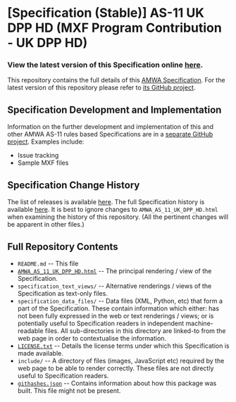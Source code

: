 # **[Specification (Stable)]** AS-11 UK DPP HD (MXF Program Contribution - UK DPP HD)

### **View the latest version of this Specification online [here](https://amwa-tv.github.io/AS-11_UK_DPP_HD/AMWA_AS_11_UK_DPP_HD.html)**.

This repository contains the full details of this [AMWA Specification](https://www.amwa.tv/as-11-uk-dpp-hd/). For the latest version of this repository please refer to [its GitHub project](https://github.com/AMWA-TV/AS-11_UK_DPP_HD/).

## Specification Development and Implementation

Information on the further development and implementation of this and other AMWA AS-11 rules based Specifications are in a [separate GitHub project](https://github.com/AMWA-TV/AS-11_Overview/). Examples include:

* Issue tracking
* Sample MXF files

## Specification Change History

The list of releases is available [here](https://github.com/AMWA-TV/AS-11_UK_DPP_HD/releases). The full Specification history is available [here](https://github.com/AMWA-TV/AS-11_UK_DPP_HD/commits). It is best to ignore changes to `AMWA_AS_11_UK_DPP_HD.html` when examining the history of this repository. (All the pertinent changes will be apparent in other files.)

## Full Repository Contents

* `README.md` -- This file
* [`AMWA_AS_11_UK_DPP_HD.html`](AMWA_AS_11_UK_DPP_HD.html) -- The principal rendering / view of the Specification.
* `specification_text_views/` -- Alternative renderings / views of the Specification as text-only files.
* `specification_data_files/` -- Data files (XML, Python, etc) that form a part of the Specification. These contain information which either: has not been fully expressed in the web or text renderings / views; or is potentially useful to Specification readers in independent machine-readable files. All sub-directories in this directory are linked-to from the web page in order to contextualise the information.
* [`LICENSE.txt`](LICENSE.txt) -- Details the license terms under which this Specification is made available.
* `include/` -- A directory of files (images, JavaScript etc) required by the web page to be able to render correctly. These files are not directly useful to Specification readers.
* [`githashes.json`](githashes.json) -- Contains information about how this package was built. This file might not be present.